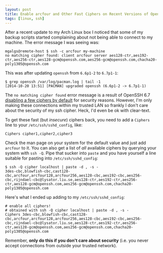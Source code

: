 ```yaml
---
layout: post
title: Enable arcfour and Other Fast Ciphers on Recent Versions of OpenSSH
tags: [linux, ssh]
---
```


After a recent update to my Arch Linux box I noticed that some of my backup
scripts started complaining about not being able to connect to my machine.
The error message I was seeing was:

    mgalgs@remote-host $ ssh -c arcfour my-machine
    no matching cipher found: client arcfour server aes128-ctr,aes192-ctr,aes256-ctr,aes128-gcm@openssh.com,aes256-gcm@openssh.com,chacha20-poly1305@openssh.com

This was after updating `openssh` from `6.6p1-2` to `6.7p1-1`:

    $ grep openssh /var/log/pacman.log | tail -1
    [2014-10-20 13:51] [PACMAN] upgraded openssh (6.6p1-2 -> 6.7p1-1)

The `no matching cipher found` error message is a result of OpenSSH 6.7
[disabling a few ciphers by default](http://www.openssh.com/txt/release-6.7)
for security reasons.  However, I'm only making these connections within my
trusted LAN so frankly I don't care about the security of my ssh cipher.
Heck, I'd even be ok with clear-text.

To get these fast (but *insecure*) ciphers back, you need to add a
`Ciphers` line to your `/etc/ssh/sshd_config`, like:

    Ciphers cipher1,cipher2,cipher3

Check the man page on your system for the default value and just add
`arcfour` to it.  You can also get a list of *all* available ciphers by
querying your system with `ssh -Q`.  Pipe that sucker into `paste` and you
have yourself a line suitable for pasting into `/etc/ssh/sshd_config`:

    $ ssh -Q cipher localhost | paste -d , -s -
    3des-cbc,blowfish-cbc,cast128-cbc,arcfour,arcfour128,arcfour256,aes128-cbc,aes192-cbc,aes256-cbc,rijndael-cbc@lysator.liu.se,aes128-ctr,aes192-ctr,aes256-ctr,aes128-gcm@openssh.com,aes256-gcm@openssh.com,chacha20-poly1305@openssh.com

Here's what I ended up adding to my `/etc/ssh/sshd_config`:

    # enable all ciphers!
    # obtained with ssh -Q cipher localhost | paste -d , -s -
    Ciphers 3des-cbc,blowfish-cbc,cast128-cbc,arcfour,arcfour128,arcfour256,aes128-cbc,aes192-cbc,aes256-cbc,rijndael-cbc@lysator.liu.se,aes128-ctr,aes192-ctr,aes256-ctr,aes128-gcm@openssh.com,aes256-gcm@openssh.com,chacha20-poly1305@openssh.com

Remember, **only do this if you don't care about security** (i.e. you never
accept connections from outside your trusted network).
